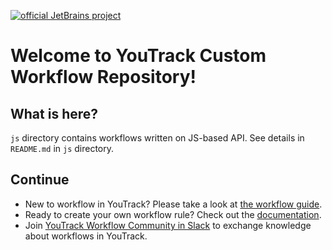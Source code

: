 [![official JetBrains project](http://jb.gg/badges/official.svg)](https://confluence.jetbrains.com/display/ALL/JetBrains+on+GitHub)

Welcome to YouTrack Custom Workflow Repository!
===============================================

What is here?
-------------

`js` directory contains workflows written on JS-based API.
See details in `README.md` in `js` directory.

Continue
--------
* New to workflow in YouTrack? Please take a look at
[the workflow guide](https://www.jetbrains.com/help/youtrack/incloud/?topic=Workflow-Tutorial).
* Ready to create your own workflow rule? Check out the
[documentation](https://www.jetbrains.com/help/youtrack/incloud/?topic=Workflow-Guide).
* Join [YouTrack Workflow Community in Slack](https://youtrack-community.herokuapp.com)
to exchange knowledge about workflows in YouTrack. 
